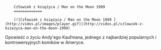 
        Człowiek z księżyca / Man on the Moon 1999 
        =============
        
        [![Człowiek z księżyca / Man on the Moon 1999 ](http://vidos.pl/images/player.gif)](http://vidos.pl/czlowiek-z-ksiezyca-man-on-the-moon-1999)
        
        
 Opowieść o życiu Andy'ego Kaufmana, jednego z najbardziej popularnych i kontrowersyjnych komików w Ameryce.
    